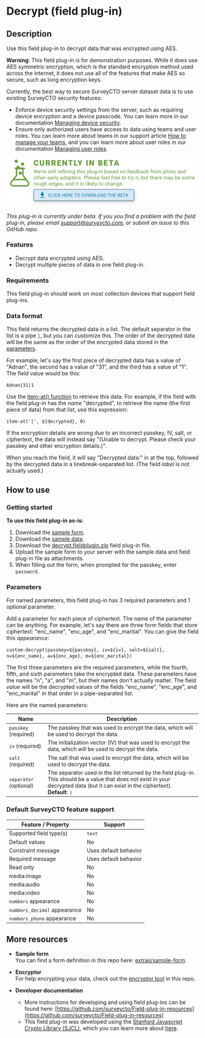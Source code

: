# Decrypt (field plug-in)

## Description

Use this field plug-in to decrypt data that was encrypted using AES.

**Warning**: This field plug-in is for demonstration purposes. While it does use AES symmetric encryption, which is the standard encryption method used across the internet, it does not use all of the features that make AES so secure, such as long encryption keys.

Currently, the best way to secure SurveyCTO server dataset data is to use existing SurveyCTO security features:

* Enforce device security settings from the server, such as requiring device encryption and a device passcode. You can learn more in our documentation [Managing device security](https://docs.surveycto.com/03-collecting-data/01-mobile-data-collection/05b.managing-device-security.html).
* Ensure only authorized users have access to data using teams and user roles. You can learn more about teams in our support article [How to manage your teams](https://support.surveycto.com/hc/en-us/articles/16472107311763-How-to-manage-your-teams), and you can learn more about user roles in our documentation [Managing user roles](https://docs.surveycto.com/04-monitoring-and-management/01-the-basics/00b.managing-user-roles.html).

[![](extras/readme-images/beta-release-download.jpg)](https://github.com/scto-sandbox/decrypt/raw/main/decrypt.fieldplugin.zip)


*This plug-in is currently under beta. If you you find a problem with the field plug-in, please email support@surveycto.com, or submit an issue to this GitHub repo.*

### Features

* Decrypt data encrypted using AES.
* Decrypt multiple pieces of data in one field plug-in.

### Requirements

This field plug-in should work on most collection devices that support field plug-ins.

### Data format

This field returns the decrypted data in a list. The default separator in the list is a pipe `|`, but you can customize this. The order of the decrypted data will be the same as the order of the encrypted data stored in the [parameters](#parameters).

For example, let's say the first piece of decrypted data has a value of "Adnan", the second has a value of "31", and the third has a value of "1". The field value would be this:

```
Adnan|31|1
```

Use the [item-at() function](https://docs.surveycto.com/02-designing-forms/01-core-concepts/09.expressions.html#Help_Forms_item-at) to retrieve this data. For example, if the field with the field plug-in has the *name* "decrypted", to retrieve the name (the first piece of data) from that list, use this expression:

```
item-at('|', ${decrypted}, 0)
```

If the encryption details are wrong due to an incorrect passkey, IV, salt, or ciphertext, the data will instead say "(Unable to decrypt. Please check your passkey and other encryption details.)".

When you reach the field, it will say "Decrypted data:" in at the top, followed by the decrypted data in a linebreak-separated list. (The field *label* is not actually used.)

## How to use

### Getting started

**To use this field plug-in as-is:**

1. Download the [sample form](https://github.com/scto-sandbox/decrypt/raw/main/extras/sample-form/Decryption%20sample%20form.xlsx).
1. Download the [sample data](https://github.com/scto-sandbox/decrypt/raw/main/extras/sample-form/encrypted_data.xlsx).
1. Download the [decrypt.fieldplugin.zip](https://github.com/scto-sandbox/decrypt/raw/main/decrypt.fieldplugin.zip) field plug-in file.
1. Upload the sample form to your server with the sample data and field plug-in file as attachments.
1. When filling out the form, when prompted for the passkey, enter `password`.

### Parameters

For named parameters, this field plug-in has 3 required parameters and 1 optional parameter.

Add a parameter for each piece of ciphertext. The name of the parameter can be anything. For example, let's say there are three form fields that store ciphertext: "enc_name", "enc_age", and "enc_marital". You can give the field this *appearance*:

```
custom-decrypt(passkey=${passkey}, iv=${iv}, salt=${salt},
n=${enc_name}, a=${enc_age}, m=${enc_marital})
```

The first three parameters are the required parameters, while the fourth, fifth, and sixth parameters take the encrypted data. These parameters have the names "n", "a", and "m", but their names don't actually matter. The field *value* will be the decrypted values of the fields "enc_name", "enc_age", and "enc_marital" in that order in a pipe-separated list.

Here are the named parameters:

|Name|Description|
|---|---|
|`passkey` (required)| The passkey that was used to encrypt the data, which will be used to decrypt the data. |
|`iv` (required)| The initialization vector (IV) that was used to encrypt the data, which will be used to decrypt the data. |
|`salt` (required) | The salt that was used to encrypt the data, which will be used to decrypt the data. |
|`separator` (optional) | The separator used in the list returned by the field plug-in. This should be a value that does not exist in your decrypted data (but it can exist in the ciphertext).<br>**Default**: `\|` |

### Default SurveyCTO feature support

| Feature / Property | Support |
| --- | --- |
| Supported field type(s) | `text`|
| Default values | No |
| Constraint message | Uses default behavior |
| Required message | Uses default behavior |
| Read only | No |
| media:image | No |
| media:audio | No |
| media:video | No |
| `numbers` appearance | No |
| `numbers_decimal` appearance | No |
| `numbers_phone` appearance | No |

## More resources

* **Sample form**  
You can find a form definition in this repo here: [extras/sample-form](extras/sample-form).

* **Encryptor**  
For help encrypting your data, check out the [encryptor tool](/extras/encryptor/) in this repo.

* **Developer documentation**  
   * More instructions for developing and using field plug-ins can be found here: [https://github.com/surveycto/Field-plug-in-resources](https://github.com/surveycto/Field-plug-in-resources)
   * This field plug-in was developed using the [Stanford Javascript Crypto Library (SJCL)](https://crypto.stanford.edu/sjcl/), which you can learn more about [here](https://bitwiseshiftleft.github.io/sjcl/).